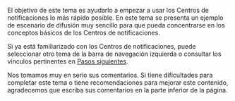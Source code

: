 
El objetivo de este tema es ayudarlo a empezar a usar los Centros de notificaciones lo más rápido posible. En este tema se presenta un ejemplo de escenario de difusión muy sencillo para que pueda concentrarse en los conceptos básicos de los Centros de notificaciones.

Si ya está familiarizado con los Centros de notificaciones, puede seleccionar otro tema de la barra de navegación izquierda o consultar los vínculos pertinentes en [Pasos siguientes](#next-steps).

Nos tomamos muy en serio sus comentarios. Si tiene dificultades para completar este tema o tiene recomendaciones para mejorar este contenido, agradecemos que escriba sus comentarios en la parte inferior de la página.

<!---HONumber=Oct15_HO3-->